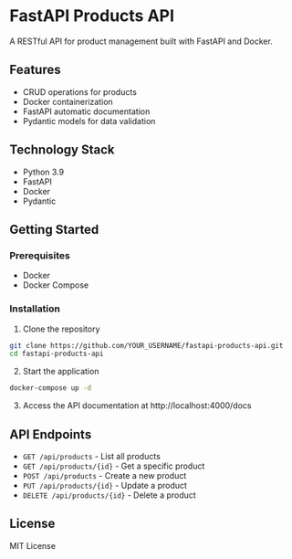 # FastAPI Products API

A RESTful API for product management built with FastAPI and Docker.

## Features

- CRUD operations for products
- Docker containerization
- FastAPI automatic documentation
- Pydantic models for data validation

## Technology Stack

- Python 3.9
- FastAPI
- Docker
- Pydantic

## Getting Started

### Prerequisites

- Docker
- Docker Compose

### Installation

1. Clone the repository
```bash
git clone https://github.com/YOUR_USERNAME/fastapi-products-api.git
cd fastapi-products-api
```

2. Start the application
```bash
docker-compose up -d
```

3. Access the API documentation at http://localhost:4000/docs

## API Endpoints

- `GET /api/products` - List all products
- `GET /api/products/{id}` - Get a specific product
- `POST /api/products` - Create a new product
- `PUT /api/products/{id}` - Update a product
- `DELETE /api/products/{id}` - Delete a product

## License

MIT License
